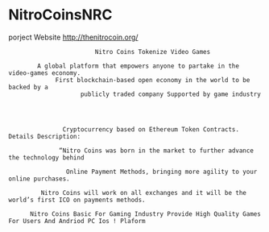 # NitroCoinsNRC
porject Website      http://thenitrocoin.org/
                              
                              
                              

                            Nitro Coins Tokenize Video Games

            A global platform that empowers anyone to partake in the video-games economy.
                 First blockchain-based open economy in the world to be backed by a
                        publicly traded company Supported by game industry




                   Cryptocurrency based on Ethereum Token Contracts. Details Description:

                  “Nitro Coins was born in the market to further advance the technology behind

                    Online Payment Methods, bringing more agility to your online purchases.

             Nitro Coins will work on all exchanges and it will be the world’s first ICO on payments methods.

          Nitro Coins Basic For Gaming Industry Provide High Quality Games For Users And Andriod PC Ios ! Plaform
